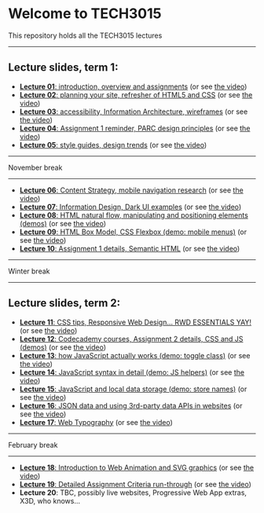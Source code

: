 # Welcome to TECH3015

This repository holds all the TECH3015 lectures

<!-- ## Module Documents

- [Module Handbook](https://TECH3015.github.io/lectures/module-handbook.html)
- [Coursework 1 Specification](https://TECH3015.github.io/lectures/coursework-01.html)
- [Coursework 2 Specification](https://TECH3015.github.io/lectures/coursework-02.html)
-->

---

## Lecture slides, term 1:

- [**Lecture 01**: introduction, overview and assignments](https://TECH3015.github.io/presents?lecture-01) (or see [the video](https://dmureplay.cloud.panopto.eu/Panopto/Pages/Viewer.aspx?id=5900e5e0-d40b-4cfd-9b39-ac4a00b900ee))
- [**Lecture 02**: planning your site, refresher of HTML5 and CSS](https://TECH3015.github.io/presents?lecture-02) (or see [the video](https://dmureplay.cloud.panopto.eu/Panopto/Pages/Viewer.aspx?id=9bc6c18a-53b5-4ba4-80bb-ac4e01056fb1))
- [**Lecture 03**: accessibility, Information Architecture, wireframes](https://TECH3015.github.io/presents?lecture-03) (or see [the video](https://dmureplay.cloud.panopto.eu/Panopto/Pages/Viewer.aspx?id=22011d37-727b-493a-8c57-ac5300fc8e42))
- [**Lecture 04**: Assignment 1 reminder, PARC design principles](https://TECH3015.github.io/presents?lecture-04) (or see [the video](https://dmureplay.cloud.panopto.eu/Panopto/Pages/Viewer.aspx?id=9c997e6c-da6e-4838-bd32-ac5600ce0d87))
- [**Lecture 05**: style guides, design trends](https://TECH3015.github.io/presents?lecture-05) (or see [the video](https://dmureplay.cloud.panopto.eu/Panopto/Pages/Viewer.aspx?id=45a449e4-a011-49b2-bac8-ac62014912ed))

---

November break

---

- [**Lecture 06**: Content Strategy, mobile navigation research](https://TECH3015.github.io/presents?lecture-06) (or see [the video](https://dmureplay.cloud.panopto.eu/Panopto/Pages/Viewer.aspx?id=6e870023-04af-4213-908a-ac6a0128426b))
- [**Lecture 07**: Information Design, Dark UI examples](https://TECH3015.github.io/presents?lecture-07) (or see [the video](https://dmureplay.cloud.panopto.eu/Panopto/Pages/Viewer.aspx?id=275a63ea-f0a8-4519-b027-ac7e00f55a68))
- [**Lecture 08**: HTML natural flow, manipulating and positioning elements (demos)](https://tech3015.github.io/presents/?lecture-08) (or see [the video](https://dmureplay.cloud.panopto.eu/Panopto/Pages/Viewer.aspx?id=de2f7e54-40c2-4311-90e5-ac80010f44b8))
- [**Lecture 09**: HTML Box Model, CSS Flexbox (demo: mobile menus)](https://TECH3015.github.io/presents?lecture-09) (or see [the video](https://dmureplay.cloud.panopto.eu/Panopto/Pages/Viewer.aspx?id=91b7c413-e490-46da-a37b-ac80012176bd))
- [**Lecture 10**: Assignment 1 details, Semantic HTML](https://TECH3015.github.io/presents?lecture-10) (or see [the video](https://dmureplay.cloud.panopto.eu/Panopto/Pages/Viewer.aspx?id=917781e7-ecff-4d04-a0d4-ac90013fac55))

---

Winter break

---

## Lecture slides, term 2:

- [**Lecture 11**: CSS tips, Responsive Web Design… RWD ESSENTIALS YAY!](https://TECH3015.github.io/presents?lecture-11) (or see [the video](https://dmureplay.cloud.panopto.eu/Panopto/Pages/Viewer.aspx?id=b36069c5-7e30-44d2-af96-acab0111707b))
- [**Lecture 12**: Codecademy courses, Assignment 2 details, CSS and JS (demos)](https://TECH3015.github.io/presents?lecture-12) (or see [the video](https://dmureplay.cloud.panopto.eu/Panopto/Pages/Viewer.aspx?id=2d7bc907-483b-4dba-80dc-acb50157ffa5))
- [**Lecture 13**: how JavaScript actually works (demo: toggle class)](https://TECH3015.github.io/presents?lecture-13) (or see [the video](https://dmureplay.cloud.panopto.eu/Panopto/Pages/Viewer.aspx?id=a44c3f15-4675-4b5b-a46c-acb901449a12))
- [**Lecture 14**: JavaScript syntax in detail (demo: JS helpers)](https://TECH3015.github.io/presents?lecture-14) (or see [the video](https://dmureplay.cloud.panopto.eu/Panopto/Pages/Viewer.aspx?id=1c627147-bdbf-40ac-a626-acbd011c2b4d))
- [**Lecture 15**: JavaScript and local data storage (demo: store names)](https://TECH3015.github.io/presents?lecture-15) (or see [the video](https://dmureplay.cloud.panopto.eu/Panopto/Pages/Viewer.aspx?id=9cca9209-88d5-494b-bcbb-accb014ea096))
- [**Lecture 16**: JSON data and using 3rd-party data APIs in websites](https://TECH3015.github.io/presents?lecture-16) (or see [the video](https://dmureplay.cloud.panopto.eu/Panopto/Pages/Viewer.aspx?id=b737591b-70a3-4b8d-b07a-acd30104f4b5))
- [**Lecture 17**: Web Typography](https://TECH3015.github.io/presents?lecture-17) (or see [the video](https://dmureplay.cloud.panopto.eu/Panopto/Pages/Viewer.aspx?id=2dbffe92-3696-4a60-bba0-acdd0155b76c))

---

February break

---

- [**Lecture 18**: Introduction to Web Animation and SVG graphics](https://TECH3015.github.io/presents?lecture-18) (or see [the video](https://dmureplay.cloud.panopto.eu/Panopto/Pages/Viewer.aspx?id=549f0490-27b7-4924-b1b3-acef014d8a82))
- [**Lecture 19**: Detailed Assignment Criteria run-through](https://TECH3015.github.io/presents?lecture-19) (or see [the video](https://dmureplay.cloud.panopto.eu/Panopto/Pages/Viewer.aspx?id=307075da-e1d4-4e51-92bc-acf300b5623e))
- **Lecture 20**: TBC, possibly live websites, Progressive Web App extras, X3D, who knows…

<!--
ADD:
- X3D
- audio
- drawing on the web

- [**Lecture 20**: TBC, possibly live websites, Progressive Web App extras, X3D](https://TECH3015.github.io/presents?lecture-20) (or see [the video]())

## TO DO:

- [ ] Move all images to TECH3015 "githubusercontent.com/TECH3015/lectures/" not "githubusercontent.com/DaveEveritt/TECH3015/master/imgs/"
- [ ] SEE front-end-materials readme for some JS
- [ ] try CTEC3905 styles here (or the reverse)?
- [ ] extend CSS 'crammed' and 'smalltext' to 'ol' tags
- [ ] use front-end-materials for everything after DMU
-->
